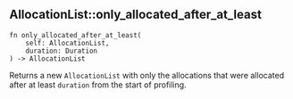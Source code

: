 ## AllocationList::only_allocated_after_at_least

```rhai
fn only_allocated_after_at_least(
    self: AllocationList,
    duration: Duration
) -> AllocationList
```

Returns a new `AllocationList` with only the allocations that were allocated after at least `duration`
from the start of profiling.
